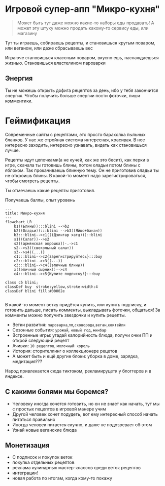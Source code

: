 # Игровой супер-апп "Микро-кухня"

>Может быть тут даже можно какие-то наборы еды продавать! А может эту штуку можно продать какому-то сервису еды, или магазину

Тут ты играешь, собираешь рецепты, и становишься крутым поваром, или веганом, или даже сбрасываешь вес

Играюче становишься классным поваром, вкусно ешь, наслаждаешься жизнью. Становишься властелином пароварки

## Энергия

Ты не можешь открыть дофига рецептов за день, ибо у тебя закончится энергия. Чтобы получить больше энергии пости фоточки, пиши комментики. 

# Геймификация

Современные сайты с рецептами, это просто барахолка пыльных бланков. У нас же стройная система интересная, красивая. В нее интересно заходить, интересно узнавать, видеть как становишься лучше.

Рецепты идут цепочками(а не кучей, как же это бесит), как перки в игре, скачала ты готовишь блины, потом оладьи потом блины с яблоком. Так прокачиваешь блинную тему. Он не приготовив оладьи ты не откроишь блины. В какой-то момент надо зарегистрироваться, чтобы смотреть рецепты. 

Ты отмечаешь какие рецепты приготовил. 

Получаешь баллы, опыт уровень

```mermaid
---
title: Микро-кухня
---
flowchart LR
    b1((Блины)):::blini -->b2
    b2((Оладьи)):::blini -->b3((Яйцо+банан))
    b3:::blini-->c1(((Дзингар хатц)))::blini
    s1((Салат))-->s2
    s2((армянская окрошка))-.->c1
    s2-->s3((свекольный салат))
    s3-->s4((...))
    c1:::blini-->c2{зарегистрируйтесь}:::buy
    c2:::blini-->c3((...))
    c3:::blini-->c4((эпичные блины))
    x((эпичный сырник))-->c4
    c4:::blini-->c5{Купите подписку!}:::buy

class c5 blini;
classDef buy  stroke:yellow,stroke-width:4
classDef blini fill:#00002e


```

В какой-то момент ветку придётся купить, или купить подписку, и готовить дальше, писать комменты, выкладывать фоточки, общаться! За комменты можно получить звездочки и купить рецепты.

+ Ветки развития: `пароварка`,`пп`,`сковорода`,`веган`,`коктейли`
+ Сезонные события: `урожай`, `новый год`, `минбар`
+ Встроенные игры: угадай калорийность блюда, получи очки ПП и открой следующий рецепт
+ Ачивки: `10 рецептов`, `молочный король`
+ История: сторителлинг о коллекционере рецетов
+ А может быть и ещё другие блоки: уборка в доме, зарядка, медитация???

Народ привлекается сюда тиктоком, рекламируцетя у блоггеров и в яндексе. 

## С какими болями мы боремся?

+ Человеку иногда хочется готовить, но он не знает как начать, тут мы с простых пецептов в игровой манере учим
+ Другой человек хочет подудеть, вот ему интересный способ начать питаться правильно
+ Иногда человек питается скучно, и даже не подозревает об этом
+ Узнай новые веганские блюда

## Монетизация

+ С подписок и покупок веток
+ покупка отдельных рецептов
+ реклама кулинарных мастер-классов среди веток рецептов
+ интеграции!
+ новая работа по итогам, когда кому-то покажу
